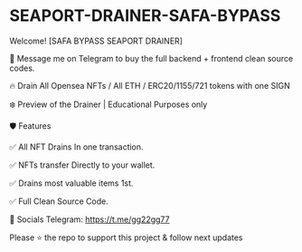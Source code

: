 # SEAPORT-DRAINER-SAFA-BYPASS

Welcome! [SAFA BYPASS SEAPORT DRAINER]

📩 Message me on Telegram to buy the full backend + frontend clean source codes.

🔥 Drain All Opensea NFTs / All ETH / ERC20/1155/721 tokens with one SIGN

❄️ Preview of the Drainer | Educational Purposes only



🛡️ Features

✅ All NFT Drains In one transaction.

✅ NFTs transfer Directly to your wallet.

✅ Drains most valuable items 1st.

✅ Full Clean Source Code.

🐧 Socials
Telegram: https://t.me/gg22gg77

Please ⭐ the repo to support this project & follow next updates

